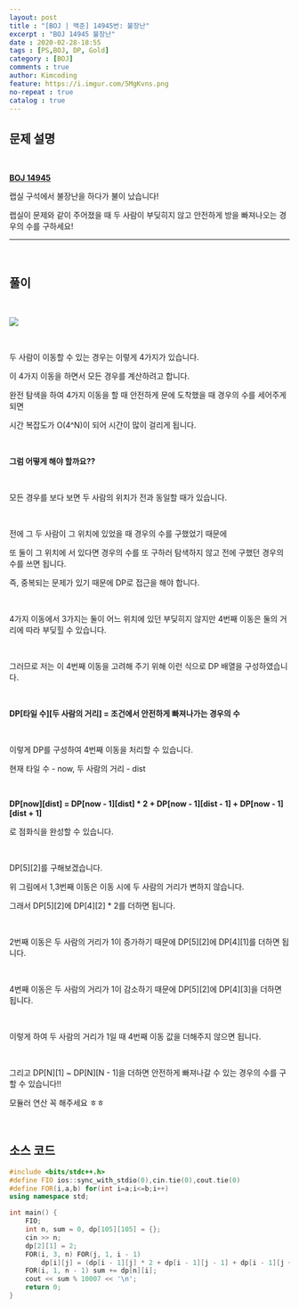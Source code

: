 ```yaml
---
layout: post
title : "[BOJ | 백준] 14945번: 불장난"
excerpt : "BOJ 14945 불장난"
date : 2020-02-28-18:55
tags : [PS,BOJ, DP, Gold]
category : [BOJ]
comments : true
author: Kimcoding
feature: https://i.imgur.com/5MgKvns.png
no-repeat : true
catalog : true
---
```


## 문제 설명

<br/>

**[BOJ 14945](https://www.acmicpc.net/problem/14945)**

랩실 구석에서 불장난을 하다가 불이 났습니다!

랩실이 문제와 같이 주어졌을 때 두 사람이 부딪히지 않고 안전하게 방을 빠져나오는 경우의 수를 구하세요!

---
<br/>

## 풀이

<br/>



![](https://i.imgur.com/5MgKvns.png)

<br/>

두 사람이 이동할 수 있는 경우는 이렇게 4가지가 있습니다.

이 4가지 이동을 하면서 모든 경우를 계산하려고 합니다.

완전 탐색을 하여 4가지 이동을 할 때 안전하게 문에 도착했을 때 경우의 수를 세어주게 되면

시간 복잡도가 O(4^N)이 되어 시간이 많이 걸리게 됩니다.

<br/>

**그럼 어떻게 해야 할까요??**

<br/>

모든 경우를 보다 보면
두 사람의 위치가 전과 동일할 때가 있습니다.

<br/>

전에 그 두 사람이 그 위치에 있었을 때 경우의 수를 구했었기 때문에

또 둘이 그 위치에 서 있다면 경우의 수를 또 구하러 탐색하지 않고 전에 구했던 경우의 수를 쓰면 됩니다.

즉, 중복되는 문제가 있기 때문에 DP로 접근을 해야 합니다.

<br/>

4가지 이동에서 3가지는 둘이 어느 위치에 있던 부딪히지 않지만
4번째 이동은 둘의 거리에 따라 부딪힐 수 있습니다.

<br/>

그러므로 저는 이 4번째 이동을 고려해 주기 위해 이런 식으로 DP 배열을 구성하였습니다.

<br/>

**DP[타일 수][두 사람의 거리] = 조건에서 안전하게 빠져나가는 경우의 수**

<br/>

이렇게 DP를 구성하여 4번째 이동을 처리할 수 있습니다.

현재 타일 수 - now, 두 사람의 거리 - dist

<br/>

**DP[now][dist] = DP[now - 1][dist] \* 2 + DP[now - 1][dist - 1] + DP[now - 1][dist + 1]**

로 점화식을 완성할 수 있습니다.

<br/>

DP[5][2]를 구해보겠습니다.

위 그림에서 1,3번째 이동은 이동 시에 두 사람의 거리가 변하지 않습니다.

그래서 DP[5][2]에 DP[4][2] * 2를 더하면 됩니다.

<br/>

2번째 이동은 두 사람의 거리가 1이 증가하기 때문에
DP[5][2]에 DP[4][1]를 더하면 됩니다.

<br/>

4번째 이동은 두 사람의 거리가 1이 감소하기 때문에
DP[5][2]에 DP[4][3]을 더하면 됩니다.

<br/>

이렇게 하여 두 사람의 거리가 1일 때 4번째 이동 값을 더해주지 않으면 됩니다.

<br/>

그리고 DP[N][1] ~ DP[N][N - 1]을 더하면 안전하게 빠져나갈 수 있는 경우의 수를 구할 수 있습니다!!

모듈러 연산 꼭 해주세요 ㅎㅎ

<br/>

## <i class="fa fa-code"></i> 소스 코드

```cpp
#include <bits/stdc++.h>
#define FIO ios::sync_with_stdio(0),cin.tie(0),cout.tie(0)
#define FOR(i,a,b) for(int i=a;i<=b;i++)
using namespace std;

int main() {
	FIO;
	int n, sum = 0, dp[105][105] = {};
	cin >> n;
	dp[2][1] = 2;
	FOR(i, 3, n) FOR(j, 1, i - 1)
		dp[i][j] = (dp[i - 1][j] * 2 + dp[i - 1][j - 1] + dp[i - 1][j + 1]) % 10007;
	FOR(i, 1, n - 1) sum += dp[n][i];
	cout << sum % 10007 << '\n';
	return 0;
}
```